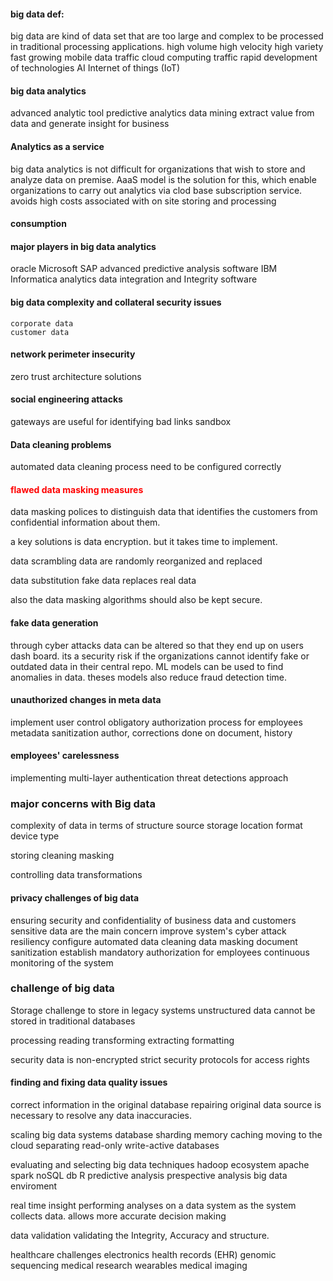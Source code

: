 #### big data def:

big data are kind of data set that are too large and complex to be processed in traditional processing applications.
	high volume
	high velocity
	high variety
	fast growing mobile data traffic
	cloud computing traffic
	rapid development of technologies
		AI
		Internet of things (IoT)

#### big data analytics

advanced analytic tool
	predictive analytics
	data mining
extract value from data and generate insight for business


#### Analytics as a service

big data analytics is not difficult for organizations that wish to store and analyze data on premise.
AaaS model is the solution for this, which enable organizations to carry out analytics via clod base subscription service. avoids high costs associated with on site storing and processing

#### consumption

#### major players in big data analytics

oracle
Microsoft
SAP
	advanced predictive analysis software
IBM
Informatica
	analytics data integration and Integrity software

#### big data complexity and collateral security issues

	corporate data
	customer data


#### network perimeter insecurity

zero trust architecture solutions

#### social engineering attacks

gateways are useful for identifying bad links
sandbox

#### Data cleaning problems

automated data cleaning process
	need to be configured correctly


#### <span style="color:#ff0000">flawed data masking measures</span>

data masking polices to distinguish data that identifies the customers from confidential information about them.

a key solutions is data encryption. but it takes time to implement.

data scrambling
	data are randomly reorganized and replaced

data substitution 
	fake data replaces real data

also the data masking algorithms should also be kept secure.


#### fake data generation

through cyber attacks data can be altered so that they end up on users dash board. its a security risk if the organizations cannot identify fake or outdated data in their central repo. 
ML models can be used to find anomalies in data. theses models also reduce fraud detection time.


#### unauthorized changes in meta data

implement user control
obligatory authorization process for employees
metadata sanitization 
	author, corrections done on document, history

#### employees' carelessness

implementing multi-layer authentication
threat detections approach


### major concerns with Big data

complexity of data in terms of 
	structure
	source
	storage location
	format
	device type
	
storing
cleaning
masking

controlling data transformations


#### privacy challenges of big data

ensuring security and confidentiality of business data and customers sensitive data are the main concern
	improve system's cyber attack resiliency
	configure automated data cleaning 
	data masking
	document sanitization
	establish mandatory authorization for employees
	continuous monitoring of the system


### challenge of big data

Storage
	challenge to store in legacy systems
	unstructured data cannot be stored in traditional databases

processing
	reading
	transforming
	extracting
	formatting

security
	data is non-encrypted
	strict security protocols for access rights

#### finding and fixing data quality issues

correct information in the original database
	repairing original data source is necessary to resolve any data inaccuracies.

scaling big data systems
	database sharding
	memory caching
	moving to the cloud
	separating read-only write-active databases 

evaluating and selecting big data techniques
	hadoop ecosystem
	apache spark
	noSQL db
	R
	predictive analysis
	prespective analysis
	big data enviroment

real time insight
	performing analyses on a data system as the system collects data. allows more accurate decision making

data validation
	validating the Integrity, Accuracy and structure.

healthcare challenges
	electronics health records (EHR)
	genomic sequencing
	medical research
	wearables
	medical imaging



